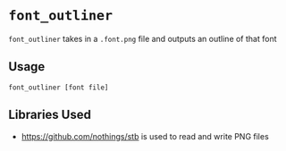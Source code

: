 # `font_outliner`

`font_outliner` takes in a `.font.png` file and outputs an outline of that font

## Usage
```
font_outliner [font file]
```

## Libraries Used

* https://github.com/nothings/stb is used to read and write PNG files
